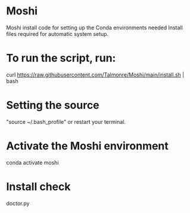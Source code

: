 # Moshi
Moshi install code for setting up the Conda environments needed
Install files required for automatic system setup. 

# To run the script, run:
curl https://raw.githubusercontent.com/Talmonre/Moshi/main/install.sh | bash

# Setting the source
"source ~/.bash_profile" or restart your terminal. 

# Activate the Moshi environment
conda activate moshi

# Install check
doctor.py
